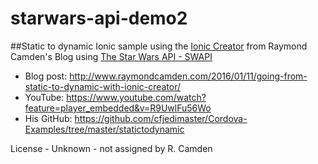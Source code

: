 # starwars-api-demo2

##Static to dynamic Ionic sample using the [Ionic Creator](http://creator.ionic.io/)
from Raymond Camden's Blog using [The Star Wars API - SWAPI](https://swapi.co/)

- Blog post: http://www.raymondcamden.com/2016/01/11/going-from-static-to-dynamic-with-ionic-creator/
- YouTube: https://www.youtube.com/watch?feature=player_embedded&v=R9UwlFu56Wo
- His GitHub:  https://github.com/cfjedimaster/Cordova-Examples/tree/master/statictodynamic

License - Unknown - not assigned by R. Camden
